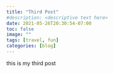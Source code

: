 ```yaml
---
title: "Third Post"
#description: <descriptive text here>
date: 2021-05-26T20:30:54-07:00
toc: false
image: ""
tags: [travel, fun]
categories: [blog]
---
```


this is my third post
